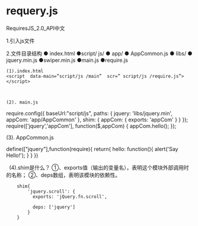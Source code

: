 # requery.js
RequiresJS_2.0_API中文

1.引入js文件
<script  data-main=”js /main”  scr=” js/require.js”></script>
2.文件目录结构
	● index.html
	●script/
  js/
			● app/
				● AppCommon.js
			● libs/
				● jquery.min.js
				●swiper.min.js
			●main.js
●require.js

	(1).index.html
	<script  data-main=”script/js /main”  scr=” script/js /require.js”></script>


	
	(2). main.js

require.config({
    baseUrl:"script/js",
    paths: {
        jquery: 'libs/jquery.min',
        appCom: 'app/AppCommon'
    },
    shim: {
    		appCom: { 
exports: 'appCom' 
}
    }
});
require(['jquery','appCom'], function($,appCom) {
    appCom.hello();
});

 (3). AppCommon.js

define(["jquery"],function(require){
    return{
        hello: function(){
            alert('Say Hello!');
        }
    }
})

 	(4).shim是什么？
		①、exports值（输出的变量名），表明这个模块外部调用时的名称；
		②、deps数组，表明该模块的依赖性。

		shim{
		    'jquery.scroll': {
		      exports: 'jQuery.fn.scroll',

		      deps: ['jquery']
		    }
		}
